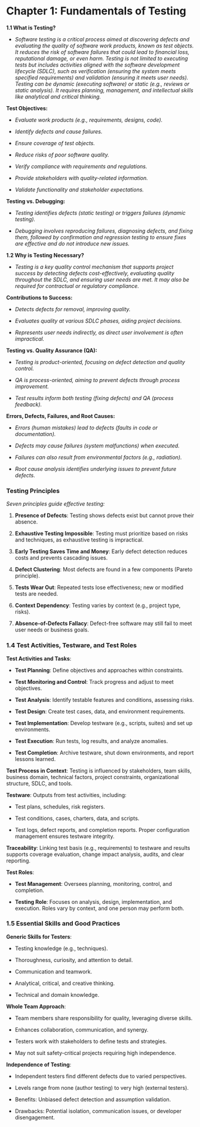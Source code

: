 # Chapter 1: Fundamentals of Testing

**1.1 What is Testing?**

- *Software testing is a critical process aimed at discovering defects and evaluating the quality of software work products, known as test objects. It reduces the risk of software failures that could lead to financial loss, reputational damage, or even harm. Testing is not limited to executing tests but includes activities aligned with the software development lifecycle (SDLC), such as verification (ensuring the system meets specified requirements) and validation (ensuring it meets user needs). Testing can be dynamic (executing software) or static (e.g., reviews or static analysis). It requires planning, management, and intellectual skills like analytical and critical thinking.*

**Test Objectives:**





- *Evaluate work products (e.g., requirements, designs, code).*



- *Identify defects and cause failures.*



- *Ensure coverage of test objects.*



- *Reduce risks of poor software quality.*



- *Verify compliance with requirements and regulations.*



- *Provide stakeholders with quality-related information.*



- *Validate functionality and stakeholder expectations.*


**Testing vs. Debugging:**





- *Testing identifies defects (static testing) or triggers failures (dynamic testing).*



- *Debugging involves reproducing failures, diagnosing defects, and fixing them, followed by confirmation and regression testing to ensure fixes are effective and do not introduce new issues.*


**1.2 Why is Testing Necessary?**

- *Testing is a key quality control mechanism that supports project success by detecting defects cost-effectively, evaluating quality throughout the SDLC, and ensuring user needs are met. It may also be required for contractual or regulatory compliance.*

**Contributions to Success:**





- *Detects defects for removal, improving quality.*



- *Evaluates quality at various SDLC phases, aiding project decisions.*



- *Represents user needs indirectly, as direct user involvement is often impractical.*

**Testing vs. Quality Assurance (QA):**





- *Testing is product-oriented, focusing on defect detection and quality control.*



- *QA is process-oriented, aiming to prevent defects through process improvement.*



- *Test results inform both testing (fixing defects) and QA (process feedback).*

**Errors, Defects, Failures, and Root Causes:**





- *Errors (human mistakes) lead to defects (faults in code or documentation).*



- *Defects may cause failures (system malfunctions) when executed.*



- *Failures can also result from environmental factors (e.g., radiation).*



- *Root cause analysis identifies underlying issues to prevent future defects.*


### Testing Principles

*Seven principles guide effective testing:*

1.  **Presence of Defects**: Testing shows defects exist but cannot prove their absence.
    
2.  **Exhaustive Testing Impossible**: Testing must prioritize based on risks and techniques, as exhaustive testing is impractical.
    
3.  **Early Testing Saves Time and Money**: Early defect detection reduces costs and prevents cascading issues.
    
4.  **Defect Clustering**: Most defects are found in a few components (Pareto principle).
    
5.  **Tests Wear Out**: Repeated tests lose effectiveness; new or modified tests are needed.
    
6.  **Context Dependency**: Testing varies by context (e.g., project type, risks).
    
7.  **Absence-of-Defects Fallacy**: Defect-free software may still fail to meet user needs or business goals.


### 1.4 Test Activities, Testware, and Test Roles

**Test Activities and Tasks**:

-   **Test Planning**: Define objectives and approaches within constraints.
    
-   **Test Monitoring and Control**: Track progress and adjust to meet objectives.
    
-   **Test Analysis**: Identify testable features and conditions, assessing risks.
    
-   **Test Design**: Create test cases, data, and environment requirements.
    
-   **Test Implementation**: Develop testware (e.g., scripts, suites) and set up environments.
    
-   **Test Execution**: Run tests, log results, and analyze anomalies.
    
-   **Test Completion**: Archive testware, shut down environments, and report lessons learned.
    

**Test Process in Context**: Testing is influenced by stakeholders, team skills, business domain, technical factors, project constraints, organizational structure, SDLC, and tools.

**Testware**: Outputs from test activities, including:

-   Test plans, schedules, risk registers.
    
-   Test conditions, cases, charters, data, and scripts.
    
-   Test logs, defect reports, and completion reports. Proper configuration management ensures testware integrity.
    

**Traceability**: Linking test basis (e.g., requirements) to testware and results supports coverage evaluation, change impact analysis, audits, and clear reporting.

**Test Roles**:

-   **Test Management**: Oversees planning, monitoring, control, and completion.
    
-   **Testing Role**: Focuses on analysis, design, implementation, and execution. Roles vary by context, and one person may perform both.
    

### 1.5 Essential Skills and Good Practices

**Generic Skills for Testers**:

-   Testing knowledge (e.g., techniques).
    
-   Thoroughness, curiosity, and attention to detail.
    
-   Communication and teamwork.
    
-   Analytical, critical, and creative thinking.
    
-   Technical and domain knowledge.
    

**Whole Team Approach**:

-   Team members share responsibility for quality, leveraging diverse skills.
    
-   Enhances collaboration, communication, and synergy.
    
-   Testers work with stakeholders to define tests and strategies.
    
-   May not suit safety-critical projects requiring high independence.
    

**Independence of Testing**:

-   Independent testers find different defects due to varied perspectives.
    
-   Levels range from none (author testing) to very high (external testers).
    
-   Benefits: Unbiased defect detection and assumption validation.
    
-   Drawbacks: Potential isolation, communication issues, or developer disengagement.
